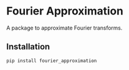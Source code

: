# Fourier Approximation

A package to approximate Fourier transforms.

## Installation

```bash
pip install fourier_approximation
